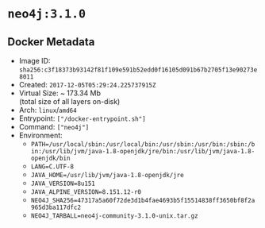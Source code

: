 # `neo4j:3.1.0`

## Docker Metadata

- Image ID: `sha256:c3f18373b93142f81f109e591b52edd0f16105d091b67b2705f13e90273e8011`
- Created: `2017-12-05T05:29:24.225737915Z`
- Virtual Size: ~ 173.34 Mb  
  (total size of all layers on-disk)
- Arch: `linux`/`amd64`
- Entrypoint: `["/docker-entrypoint.sh"]`
- Command: `["neo4j"]`
- Environment:
  - `PATH=/usr/local/sbin:/usr/local/bin:/usr/sbin:/usr/bin:/sbin:/bin:/usr/lib/jvm/java-1.8-openjdk/jre/bin:/usr/lib/jvm/java-1.8-openjdk/bin`
  - `LANG=C.UTF-8`
  - `JAVA_HOME=/usr/lib/jvm/java-1.8-openjdk/jre`
  - `JAVA_VERSION=8u151`
  - `JAVA_ALPINE_VERSION=8.151.12-r0`
  - `NEO4J_SHA256=47317a5a60f72de3d1b4fae4693b5f15514838ff3650bf8f2a965d3ba117dfc2`
  - `NEO4J_TARBALL=neo4j-community-3.1.0-unix.tar.gz`

